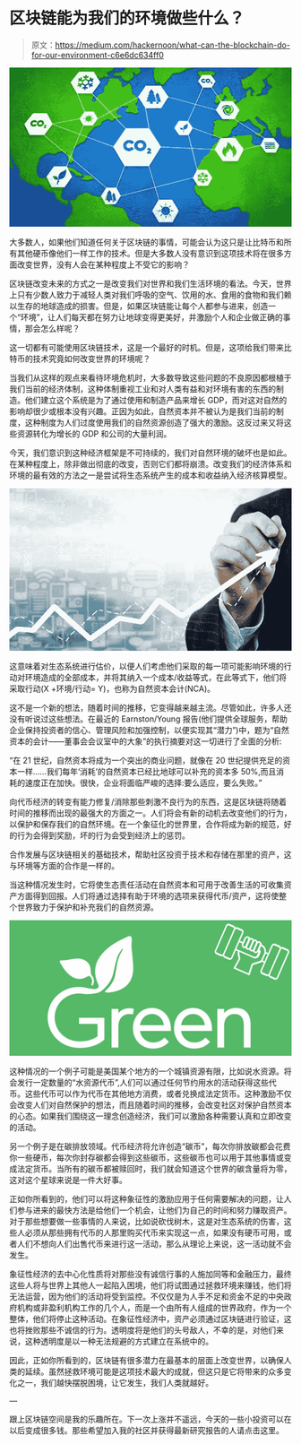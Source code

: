 # 区块链能为我们的环境做些什么？

> 原文：<https://medium.com/hackernoon/what-can-the-blockchain-do-for-our-environment-c6e6dc634ff0>

![](img/b0c57d802bf0234db3a8f4d7415e8296.png)

大多数人，如果他们知道任何关于区块链的事情，可能会认为这只是让比特币和所有其他硬币像他们一样工作的技术。但是大多数人没有意识到这项技术将在很多方面改变世界，没有人会在某种程度上不受它的影响？

区块链改变未来的方式之一是改变我们对世界和我们生活环境的看法。今天，世界上只有少数人致力于减轻人类对我们呼吸的空气、饮用的水、食用的食物和我们赖以生存的地球造成的损害。但是，如果区块链能让每个人都参与进来，创造一个“环境”，让人们每天都在努力让地球变得更美好，并激励个人和企业做正确的事情，那会怎么样呢？

这一切都有可能使用区块链技术，这是一个最好的时机。但是，这项给我们带来比特币的技术究竟如何改变世界的环境呢？

当我们从这样的观点来看待环境危机时，大多数导致这些问题的不良原因都根植于我们当前的经济体制，这种体制重视工业和对人类有益和对环境有害的东西的制造。他们建立这个系统是为了通过使用和制造产品来增长 GDP，而对这对自然的影响却很少或根本没有兴趣。正因为如此，自然资本并不被认为是我们当前的制度，这种制度为人们过度使用我们的自然资源创造了强大的激励。这反过来又将这些资源转化为增长的 GDP 和公司的大量利润。

今天，我们意识到这种经济框架是不可持续的，我们对自然环境的破坏也是如此。在某种程度上，除非做出彻底的改变，否则它们都将崩溃。改变我们的经济体系和环境的最有效的方法之一是尝试将生态系统产生的成本和收益纳入经济核算模型。

![](img/f903380a2fc7edb9c337d555b53c47fe.png)

这意味着对生态系统进行估价，以便人们考虑他们采取的每一项可能影响环境的行动对环境造成的全部成本，并将其纳入一个成本/收益等式，在此等式下，他们将采取行动(X +环境/行动= Y)，也称为自然资本会计(NCA)。

这不是一个新的想法，随着时间的推移，它变得越来越主流。尽管如此，许多人还没有听说过这些想法。在最近的 Earnston/Young 报告(他们提供全球服务，帮助企业保持投资者的信心、管理风险和加强控制，以便实现其“潜力”)中，题为“自然资本的会计——董事会会议室中的大象”的执行摘要对这一切进行了全面的分析:

“在 21 世纪，自然资本将成为一个突出的商业问题，就像在 20 世纪提供充足的资本一样……我们每年‘消耗’的自然资本已经比地球可以补充的资本多 50%,而且消耗的速度正在加快。很快，企业将面临严峻的选择:要么适应，要么失败。”

向代币经济的转变有能力修复/消除那些刺激不良行为的东西，这是区块链将随着时间的推移而出现的最强大的方面之一。人们将会有新的动机去改变他们的行为，以保护和保存我们的自然环境。在一个象征化的世界里，合作将成为新的规范，好的行为会得到奖励，坏的行为会受到经济上的惩罚。

合作发展与区块链相关的基础技术，帮助社区投资于技术和存储在那里的资产，这与环境等方面的合作是一样的。

当这种情况发生时，它将使生态责任活动在自然资本和可用于改善生活的可收集资产方面得到回报。人们将通过选择有助于环境的选项来获得代币/资产，这将使整个世界致力于保护和补充我们的自然资源。

![](img/4e5002e42a0e622992aae2795ec4b8de.png)

这种情况的一个例子可能是美国某个地方的一个城镇资源有限，比如说水资源。将会发行一定数量的“水资源代币”,人们可以通过任何节约用水的活动获得这些代币。这些代币可以作为代币在其他地方消费，或者兑换成法定货币。这种激励不仅会改变人们对自然保护的想法，而且随着时间的推移，会改变社区对保护自然资本的心态。如果我们围绕这一理念创造经济，我们可以激励各种需要认真和立即改变的活动。

另一个例子是在碳排放领域。代币经济将允许创造“碳币”，每次你排放碳都会花费你一些硬币，每次你封存碳都会得到这些碳币，这些碳币也可以用于其他事情或变成法定货币。当所有的碳币都被赎回时，我们就会知道这个世界的碳含量将为零，这对这个星球来说是一件大好事。

正如你所看到的，他们可以将这种象征性的激励应用于任何需要解决的问题，让人们参与进来的最快方法是给他们一个机会，让他们为自己的时间和努力赚取资产。对于那些想要做一些事情的人来说，比如说砍伐树木，这是对生态系统的伤害，这些人必须从那些拥有代币的人那里购买代币来实现这一点，如果没有硬币可用，或者人们不想向人们出售代币来进行这一活动，那么从理论上来说，这一活动就不会发生。

象征性经济的去中心化性质将对那些没有诚信行事的人施加同等和金融压力，最终这些人将与世界上其他人一起陷入困境，他们将试图通过拯救环境来赚钱，他们将无法运营，因为他们的活动将受到监控。不仅仅是为人手不足和资金不足的中央政府机构或非盈利机构工作的几个人，而是一个由所有人组成的世界政府，作为一个整体，他们将停止这种活动。在象征性经济中，资产必须通过区块链进行验证，这也将挫败那些不诚信的行为。透明度将是他们的头号敌人，不幸的是，对他们来说，这种透明度是以一种无法规避的方式建立在系统中的。

因此，正如你所看到的，区块链有很多潜力在最基本的层面上改变世界，以确保人类的延续。虽然拯救环境可能是这项技术最大的成就，但这只是它将带来的众多变化之一，我们越快摆脱困境，让它发生，我们人类就越好。

—

跟上区块链空间是我的乐趣所在。下一次上涨并不遥远，今天的一些小投资可以在以后变成很多钱。那些希望加入我的社区并获得最新研究报告的人请点击这里。